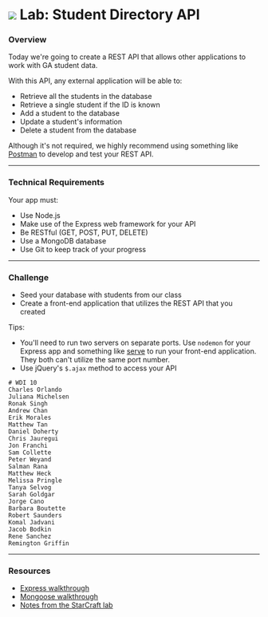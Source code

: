 # ![](https://ga-dash.s3.amazonaws.com/production/assets/logo-9f88ae6c9c3871690e33280fcf557f33.png) Lab: Student Directory API

### Overview

Today we're going to create a REST API that allows other applications to work with GA student data. 

With this API, any external application will be able to: 

- Retrieve all the students in the database 
- Retrieve a single student if the ID is known 
- Add a student to the database 
- Update a student's information 
- Delete a student from the database 

Although it's not required, we highly recommend using something like [Postman](https://chrome.google.com/webstore/detail/postman/fhbjgbiflinjbdggehcddcbncdddomop?hl=en) to develop and test your REST API. 

---

### Technical Requirements

Your app must:

- Use Node.js
- Make use of the Express web framework for your API 
- Be RESTful (GET, POST, PUT, DELETE)
- Use a MongoDB database 
- Use Git to keep track of your progress

---

### Challenge

* Seed your database with students from our class
* Create a front-end application that utilizes the REST API that you created 

Tips: 

- You'll need to run two servers on separate ports. Use `nodemon` for your Express app and something like [serve](https://www.npmjs.com/package/serve) to run your front-end application. They both can't utilize the same port number. 
- Use jQuery's `$.ajax` method to access your API 

```
# WDI 10
Charles	Orlando
Juliana	Michelsen
Ronak Singh
Andrew Chan
Erik Morales
Matthew Tan
Daniel Doherty
Chris Jauregui
Jon Franchi
Sam Collette
Peter Weyand
Salman Rana
Matthew Heck
Melissa Pringle
Tanya Selvog
Sarah Goldgar
Jorge Cano
Barbara Boutette
Robert Saunders
Komal Jadvani
Jacob Bodkin
Rene Sanchez
Remington Griffin
```

---

### Resources

- [Express walkthrough](https://github.com/wdi-atx-10/class/blob/master/w04/d02/morning/README.md) 
- [Mongoose walkthrough](https://github.com/wdi-atx-10/class/blob/master/w04/d03/morning/readme.md)
- [Notes from the StarCraft lab](https://github.com/wdi-atx-10/class/blob/master/w04/d03/afternoon/instructor/README.md)
